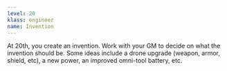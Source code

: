 ```yaml
---
level: 20
klass: engineer
name: Invention
---
```

At 20th, you create an invention. Work with your GM to decide on what the invention should be. Some ideas
include a drone upgrade (weapon, armor, shield, etc), a new power, an improved omni-tool battery, etc.
